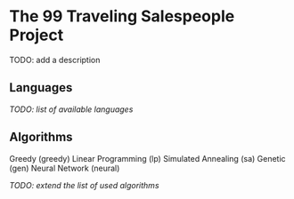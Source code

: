 # The 99 Traveling Salespeople Project

TODO: add a description

## Languages

_TODO: list of available languages_

## Algorithms

Greedy (greedy)
Linear Programming (lp)
Simulated Annealing (sa)
Genetic (gen)
Neural Network (neural)

_TODO: extend the list of used algorithms_
